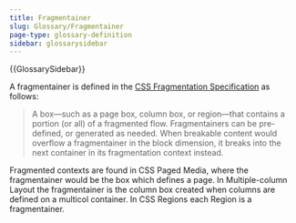 ```yaml
---
title: Fragmentainer
slug: Glossary/Fragmentainer
page-type: glossary-definition
sidebar: glossarysidebar
---
```


{{GlossarySidebar}}

A fragmentainer is defined in the [CSS Fragmentation Specification](https://www.w3.org/TR/css-break-3/) as follows:

> A box—such as a page box, column box, or region—that contains a portion (or all) of a fragmented flow. Fragmentainers can be pre-defined, or generated as needed. When breakable content would overflow a fragmentainer in the block dimension, it breaks into the next container in its fragmentation context instead.

Fragmented contexts are found in CSS Paged Media, where the fragmentainer would be the box which defines a page. In Multiple-column Layout the fragmentainer is the column box created when columns are defined on a multicol container. In CSS Regions each Region is a fragmentainer.
